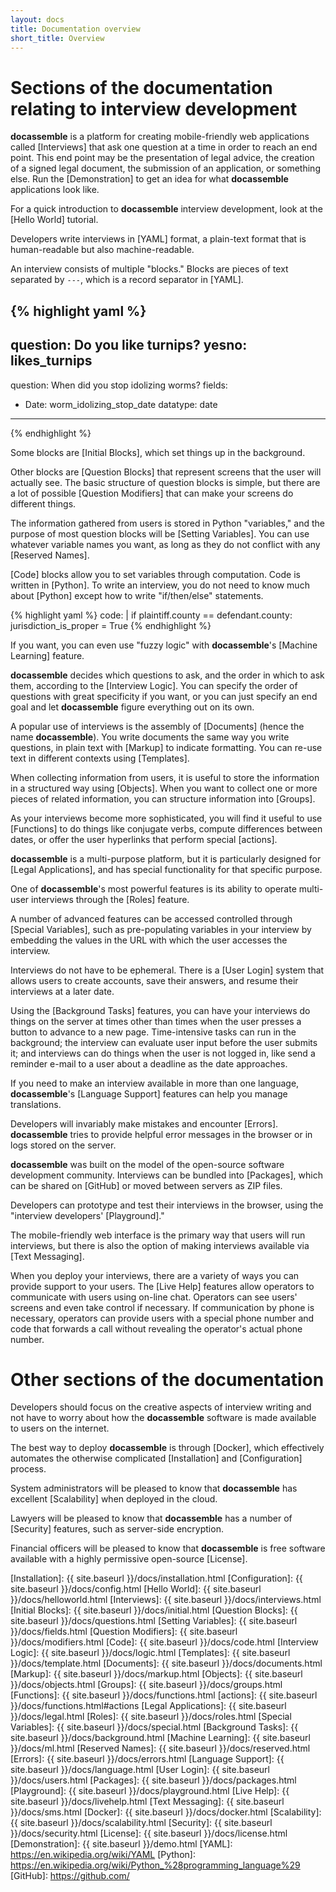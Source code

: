 ```yaml
---
layout: docs
title: Documentation overview
short_title: Overview
---
```


# <a name="sections"></a>Sections of the documentation relating to interview development

**docassemble** is a platform for creating mobile-friendly web
applications called [Interviews] that ask one question at a time in
order to reach an end point.  This end point may be the presentation
of legal advice, the creation of a signed legal document, the
submission of an application, or something else.  Run the
[Demonstration] to get an idea for what **docassemble** applications
look like.

For a quick introduction to **docassemble** interview development, look at the
[Hello World] tutorial.

Developers write interviews in [YAML] format, a plain-text format that is
human-readable but also machine-readable.

An interview consists of multiple "blocks."  Blocks are pieces of text
separated by `---`, which is a record separator in [YAML].

{% highlight yaml %}
---
question: Do you like turnips?
yesno: likes_turnips
---
question: When did you stop idolizing worms?
fields:
  - Date: worm_idolizing_stop_date
    datatype: date
---
{% endhighlight %}

Some blocks are [Initial Blocks], which set things up in the background.

Other blocks are [Question Blocks] that represent screens that the
user will actually see.  The basic structure of question blocks is
simple, but there are a lot of possible [Question Modifiers] that can
make your screens do different things.

The information gathered from users is stored in Python "variables,"
and the purpose of most question blocks will be [Setting Variables].
You can use whatever variable names you want, as long as they do not
conflict with any [Reserved Names].

[Code] blocks allow you to set variables through computation.  Code is
written in [Python].  To write an interview, you do not need to know
much about [Python] except how to write "if/then/else" statements.

{% highlight yaml %}
code: |
  if plaintiff.county == defendant.county:
    jurisdiction_is_proper = True
{% endhighlight %}

If you want, you can even use "fuzzy logic" with **docassemble**'s
[Machine Learning] feature.

**docassemble** decides which questions to ask, and the order in which
to ask them, according to the [Interview Logic].  You can specify the
order of questions with great specificity if you want, or you can just
specify an end goal and let **docassemble** figure everything out on
its own.

A popular use of interviews is the assembly of [Documents] (hence the
name **docassemble**).  You write documents the same way you write
questions, in plain text with [Markup] to indicate formatting.
You can re-use text in different contexts using [Templates].

When collecting information from users, it is useful to store the
information in a structured way using [Objects].  When you want to
collect one or more pieces of related information, you can structure
information into [Groups].

As your interviews become more sophisticated, you will find it useful
to use [Functions] to do things like conjugate verbs, compute
differences between dates, or offer the user hyperlinks that perform
special [actions].

**docassemble** is a multi-purpose platform, but it is particularly
designed for [Legal Applications], and has special functionality for
that specific purpose.

One of **docassemble**'s most powerful features is its ability to
operate multi-user interviews through the [Roles] feature.

A number of advanced features can be accessed controlled through
[Special Variables], such as pre-populating variables in your
interview by embedding the values in the URL with which the user
accesses the interview.

Interviews do not have to be ephemeral.  There is a [User Login]
system that allows users to create accounts, save their answers, and
resume their interviews at a later date.

Using the [Background Tasks] features, you can have your interviews do
things on the server at times other than times when the user presses a
button to advance to a new page.  Time-intensive tasks can run in the
background; the interview can evaluate user input before the user
submits it; and interviews can do things when the user is not logged
in, like send a reminder e-mail to a user about a deadline as the date
approaches.

If you need to make an interview available in more than one language,
**docassemble**'s [Language Support] features can help you manage
translations.

Developers will invariably make mistakes and encounter [Errors].
**docassemble** tries to provide helpful error messages in the browser
or in logs stored on the server.

**docassemble** was built on the model of the open-source software
development community.  Interviews can be bundled into [Packages],
which can be shared on [GitHub] or moved between servers as ZIP files.

Developers can prototype and test their interviews in the browser, using
the "interview developers' [Playground]."

The mobile-friendly web interface is the primary way that users will
run interviews, but there is also the option of making interviews
available via [Text Messaging].

When you deploy your interviews, there are a variety of ways you can
provide support to your users.  The [Live Help] features allow
operators to communicate with users using on-line chat.  Operators can
see users' screens and even take control if necessary.  If
communication by phone is necessary, operators can provide users with
a special phone number and code that forwards a call without revealing
the operator's actual phone number.

# <a name="othersections"></a>Other sections of the documentation

Developers should focus on the creative aspects of interview writing and
not have to worry about how the **docassemble** software is made
available to users on the internet.

The best way to deploy **docassemble** is through [Docker], which
effectively automates the otherwise complicated [Installation] and
[Configuration] process.

System administrators will be pleased to know that **docassemble** has
excellent [Scalability] when deployed in the cloud.

Lawyers will be pleased to know that **docassemble** has a number of
[Security] features, such as server-side encryption.

Financial officers will be pleased to know that **docassemble** is
free software available with a highly permissive open-source
[License].

[Installation]: {{ site.baseurl }}/docs/installation.html
[Configuration]: {{ site.baseurl }}/docs/config.html
[Hello World]: {{ site.baseurl }}/docs/helloworld.html
[Interviews]: {{ site.baseurl }}/docs/interviews.html
[Initial Blocks]: {{ site.baseurl }}/docs/initial.html
[Question Blocks]: {{ site.baseurl }}/docs/questions.html
[Setting Variables]: {{ site.baseurl }}/docs/fields.html
[Question Modifiers]: {{ site.baseurl }}/docs/modifiers.html
[Code]: {{ site.baseurl }}/docs/code.html
[Interview Logic]: {{ site.baseurl }}/docs/logic.html
[Templates]: {{ site.baseurl }}/docs/template.html
[Documents]: {{ site.baseurl }}/docs/documents.html
[Markup]: {{ site.baseurl }}/docs/markup.html
[Objects]: {{ site.baseurl }}/docs/objects.html
[Groups]: {{ site.baseurl }}/docs/groups.html
[Functions]: {{ site.baseurl }}/docs/functions.html
[actions]: {{ site.baseurl }}/docs/functions.html#actions
[Legal Applications]: {{ site.baseurl }}/docs/legal.html
[Roles]: {{ site.baseurl }}/docs/roles.html
[Special Variables]: {{ site.baseurl }}/docs/special.html
[Background Tasks]: {{ site.baseurl }}/docs/background.html
[Machine Learning]: {{ site.baseurl }}/docs/ml.html
[Reserved Names]: {{ site.baseurl }}/docs/reserved.html
[Errors]: {{ site.baseurl }}/docs/errors.html
[Language Support]: {{ site.baseurl }}/docs/language.html
[User Login]: {{ site.baseurl }}/docs/users.html
[Packages]: {{ site.baseurl }}/docs/packages.html
[Playground]: {{ site.baseurl }}/docs/playground.html
[Live Help]: {{ site.baseurl }}/docs/livehelp.html
[Text Messaging]: {{ site.baseurl }}/docs/sms.html
[Docker]: {{ site.baseurl }}/docs/docker.html
[Scalability]: {{ site.baseurl }}/docs/scalability.html
[Security]: {{ site.baseurl }}/docs/security.html
[License]: {{ site.baseurl }}/docs/license.html
[Demonstration]: {{ site.baseurl }}/demo.html
[YAML]: https://en.wikipedia.org/wiki/YAML
[Python]: https://en.wikipedia.org/wiki/Python_%28programming_language%29
[GitHub]: https://github.com/
